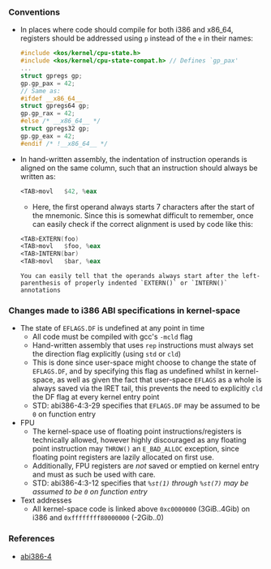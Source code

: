
### Conventions
- In places where code should compile for both i386 and x86_64, registers should be addressed using `p` instead of the `e` in their names:  

  ```c
  #include <kos/kernel/cpu-state.h>
  #include <kos/kernel/cpu-state-compat.h> // Defines `gp_pax'
  ...
  struct gpregs gp;
  gp.gp_pax = 42;
  // Same as:
  #ifdef __x86_64__
  struct gpregs64 gp;
  gp.gp_rax = 42;
  #else /* __x86_64__ */
  struct gpregs32 gp;
  gp.gp_eax = 42;
  #endif /* !__x86_64__ */
  ```

- In hand-written assembly, the indentation of instruction operands is aligned on the same column, such that an instruction should always be written as:  

  ```asm
  <TAB>movl   $42, %eax
  ```

	- Here, the first operand always starts 7 characters after the start of the mnemonic. Since this is somewhat difficult to remember, once can easily check if the correct alignment is used by code like this:  

    ```asm
    <TAB>EXTERN(foo)
    <TAB>movl   $foo, %eax
    <TAB>INTERN(bar)
    <TAB>movl   $bar, %eax
    ```

	  You can easily tell that the operands always start after the left-parenthesis of properly indented `EXTERN()` or `INTERN()` annotations

### Changes made to i386 ABI specifications in kernel-space

- The state of `EFLAGS.DF` is undefined at any point in time
	- All code must be compiled with gcc's `-mcld` flag
	- Hand-written assembly that uses `rep` instructions must always set the direction flag explicitly (using `std` or `cld`)
	- This is done since user-space might choose to change the state of `EFLAGS.DF`, and by specifying this flag as undefined whilst in kernel-space, as well as given the fact that user-space `EFLAGS` as a whole is always saved via the IRET tail, this prevents the need to explicitly `cld` the DF flag at every kernel entry point
	- STD: abi386-4:3-29 specifies that `EFLAGS.DF` may be assumed to be `0` on function entry
- FPU
	- The kernel-space use of floating point instructions/registers is technically allowed, however highly discouraged as any floating point instruction may `THROW()` an `E_BAD_ALLOC` exception, since floating point registers are lazily allocated on first use.
	- Additionally, FPU registers are *not* saved or emptied on kernel entry and must as such be used with care.
	- STD: abi386-4:3-12 specifies that _`%st(1)`_ _through_ _`%st(7)`_ _may_ _be_ _assumed_ _to_ _be_ _`0`_ _on_ _function_ _entry_
- Text addresses
	- All kernel-space code is linked above `0xc0000000` (3GiB..4Gib) on i386 and `0xffffffff80000000` (-2Gib..0)

### References
- [abi386-4](http://www.sco.com/developers/devspecs/abi386-4.pdf)




